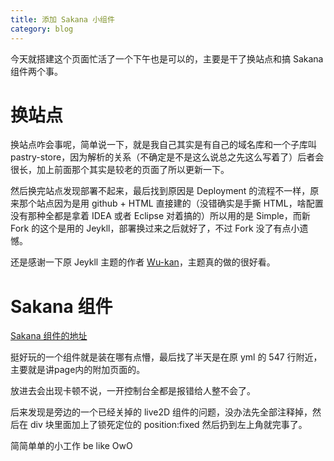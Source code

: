 ```yaml
---
title: 添加 Sakana 小组件
category: blog
---
```


今天就搭建这个页面忙活了一个下午也是可以的，主要是干了换站点和搞 Sakana 组件两个事。

# 换站点

换站点咋会事呢，简单说一下，就是我自己其实是有自己的域名库和一个子库叫 pastry-store，因为解析的关系（不确定是不是这么说总之先这么写着了）后者会很长，加上前面那个其实是较老的页面了所以更新一下。

然后换完站点发现部署不起来，最后找到原因是 Deployment 的流程不一样，原来那个站点因为是用 github + HTML 直接建的（没错确实是手撕 HTML，啥配置没有那种全都是拿着 IDEA 或者 Eclipse 对着搞的）所以用的是 Simple，而新 Fork 的这个是用的 Jeykll，部署换过来之后就好了，不过 Fork 没了有点小遗憾。

还是感谢一下原 Jeykll 主题的作者 [Wu-kan](https://github.com/wu-kan)，主题真的做的很好看。

# Sakana 组件

[Sakana 组件的地址](https://github.com/dsrkafuu/sakana-widget/)

挺好玩的一个组件就是装在哪有点懵，最后找了半天是在原 yml 的 547 行附近，主要就是讲page内的附加页面的。

放进去会出现卡顿不说，一开控制台全都是报错给人整不会了。

后来发现是旁边的一个已经关掉的 live2D 组件的问题，没办法先全部注释掉，然后在 div 块里面加上了锁死定位的 position:fixed 然后扔到左上角就完事了。

简简单单的小工作 be like OwO 
